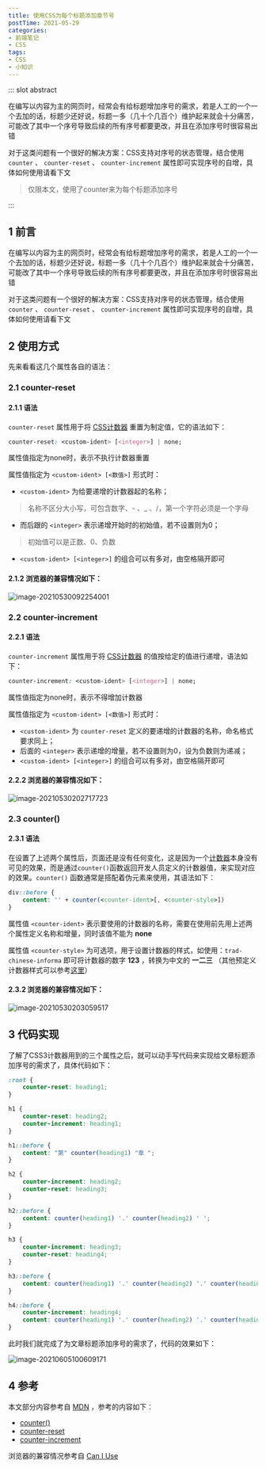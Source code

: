 ```yaml
---
title: 使用CSS为每个标题添加章节号
postTime: 2021-05-29
categories: 
- 前端笔记
- CSS
tags:
- CSS
- 小知识
---
```



::: slot abstract

在编写以内容为主的网页时，经常会有给标题增加序号的需求，若是人工的一个一个去加的话，标题少还好说，标题一多（几十个几百个）维护起来就会十分痛苦，可能改了其中一个序号导致后续的所有序号都要更改，并且在添加序号时很容易出错

对于这类问题有一个很好的解决方案：CSS支持对序号的状态管理，结合使用 `counter` 、 `counter-reset` 、 `counter-increment` 属性即可实现序号的自增，具体如何使用请看下文

> 仅限本文，使用了counter来为每个标题添加序号

:::



## 前言

在编写以内容为主的网页时，经常会有给标题增加序号的需求，若是人工的一个一个去加的话，标题少还好说，标题一多（几十个几百个）维护起来就会十分痛苦，可能改了其中一个序号导致后续的所有序号都要更改，并且在添加序号时很容易出错

对于这类问题有一个很好的解决方案：CSS支持对序号的状态管理，结合使用 `counter` 、 `counter-reset` 、 `counter-increment` 属性即可实现序号的自增，具体如何使用请看下文

## 使用方式

先来看看这几个属性各自的语法：

### counter-reset

#### 语法

`counter-reset` 属性用于将 [CSS计数器](https://developer.mozilla.org/en-US/docs/Web/CSS/CSS_Lists_and_Counters/Using_CSS_counters) 重置为制定值，它的语法如下：

~~~css
counter-reset: <custom-ident> [<integer>] | none;
~~~

属性值指定为none时，表示不执行计数器重置

属性值指定为 `<custom-ident> [<数值>]` 形式时：

-  `<custom-ident>` 为给要递增的计数器起的名称；

> 名称不区分大小写，可包含数字、- 、_ 、/，第一个字符必须是一个字母

- 而后跟的 `<integer>` 表示递增开始时的初始值，若不设置则为0；

> 初始值可以是正数、0、负数

- `<custom-ident> [<integer>]` 的组合可以有多对，由空格隔开即可



#### 浏览器的兼容情况如下：

![image-20210530092254001](http://upyun.cavalheiro.cn/images/image-20210530092254001.png)

### counter-increment

#### 语法

`counter-increment` 属性用于将 [CSS计数器](https://developer.mozilla.org/en-US/docs/Web/CSS/CSS_Lists_and_Counters/Using_CSS_counters) 的值按给定的值进行递增，语法如下：

~~~css
counter-increment: <custom-ident> [<integer>] | none;
~~~

属性值指定为none时，表示不得增加计数器

属性值指定为 `<custom-ident> [<数值>]` 形式时：

- `<custom-ident>` 为 `counter-reset` 定义的要递增的计数器的名称，命名格式要求同上；
- 后面的 `<integer>` 表示递增的增量，若不设置则为0，设为负数则为递减；
- `<custom-ident> [<integer>]` 的组合可以有多对，由空格隔开即可

#### 浏览器的兼容情况如下：

![image-20210530202717723](http://upyun.cavalheiro.cn/images/image-20210530202717723.png)

### counter()

#### 语法

在设置了上述两个属性后，页面还是没有任何变化，这是因为一个[计数器](https://developer.mozilla.org/en-US/docs/Web/CSS/CSS_Lists_and_Counters/Using_CSS_counters)本身没有可见的效果，而是通过`counter()`函数返回开发人员定义的计数器值，来实现对应的效果。`counter()` 函数通常是搭配着伪元素来使用，其语法如下：

~~~css
div::before {
    content: '' + counter(<counter-ident>[, <counter-style>])
}
~~~

属性值 `<counter-ident>` 表示要使用的计数器的名称，需要在使用前先用上述两个属性定义名称和增量，同时该值不能为 **none** 

属性值 `<counter-style>` 为可选项，用于设置计数器的样式，如使用：`trad-chinese-informa` 即可将计数器的数字 **123** ，转换为中文的 **一二三** （其他预定义计数器样式可以参考[这里](https://developer.mozilla.org/en-US/docs/Web/CSS/CSS_Counter_Styles)）

#### 浏览器的兼容情况如下：

![image-20210530203059517](http://upyun.cavalheiro.cn/images/image-20210530203059517.png)



## 代码实现

了解了CSS3计数器用到的三个属性之后，就可以动手写代码来实现给文章标题添加序号的需求了，具体代码如下：

~~~css
:root {
    counter-reset: heading1;
}

h1 {
    counter-reset: heading2;
    counter-increment: heading1;
}

h1::before {
    content: "第" counter(heading1) "章 ";
}

h2 {
    counter-increment: heading2;
    counter-reset: heading3;
}

h2::before {
    content: counter(heading1) '.' counter(heading2) ' ';
}

h3 {
    counter-increment: heading3;
    counter-reset: heading4;
}

h3::before {
    content: counter(heading1) '.' counter(heading2) '.' counter(heading3) ' ';
}

h4::before {
    counter-increment: heading4;
    content: counter(heading1) '.' counter(heading2) '.' counter(heading3) '.' counter(heading4) ' ';
}
~~~

此时我们就完成了为文章标题添加序号的需求了，代码的效果如下：

![image-20210605100609171](http://upyun.cavalheiro.cn/images/image-20210605100609171.png)



## 参考

本文部分内容参考自 [MDN](https://developer.mozilla.org/zh-CN/) ，参考的内容如下：

- [counter()](https://developer.mozilla.org/zh-CN/docs/Web/CSS/counter())
- [counter-reset](https://developer.mozilla.org/zh-CN/docs/Web/CSS/counter-reset)
- [counter-increment](https://developer.mozilla.org/zh-CN/docs/Web/CSS/counter-increment)

浏览器的兼容情况参考自 [Can I Use](https://www.caniuse.com/)



<div>
    <style>
        h1 {
            counter-reset: heading2;
        }
        h2 {
            counter-increment: heading2;
            counter-reset: heading3;
        }
        h2::before {
            content: counter(heading2) ' ';
        }
        h3 {
            counter-increment: heading3;
            counter-reset: heading4;
        }
        h3::before {
            content: counter(heading2) '.' counter(heading3) ' ';
        }
        h4::before {
            counter-increment: heading4;
            content: counter(heading2) '.' counter(heading3) '.' counter(heading4) ' ';
        }
    </style>
</div>
